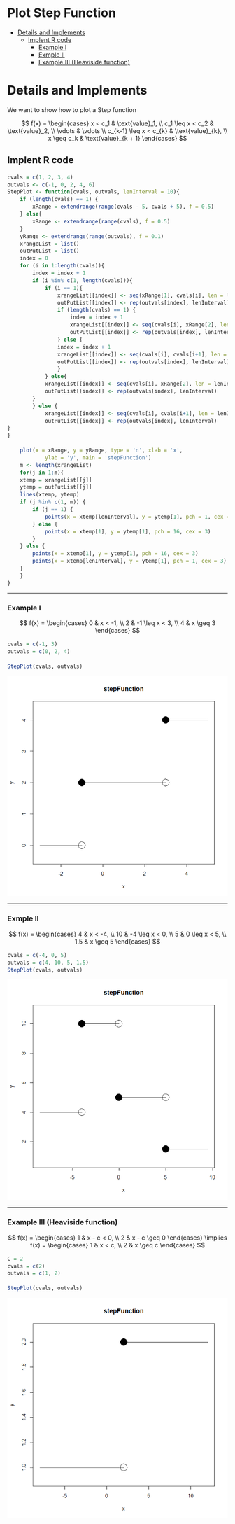 # Plot Step Function


- [Details and Implements](#details-and-implements)
  - [Implent R code](#implent-r-code)
    - [Example I](#example-i)
    - [Exmple II](#exmple-ii)
    - [Example III (Heaviside
      function)](#example-iii-heaviside-function)



# Details and Implements

We want to show how to plot a Step function

$$
f(x) = \begin{cases}
x < c_1 & \text{value}_1, \\
c_1 \leq x < c_2 & \text{value}_2, \\
\vdots & \vdots \\
c_{k-1} \leq x < c_{k} & \text{value}_{k}, \\
x \geq c_k & \text{value}_{k + 1}
\end{cases}
$$

## Implent R code

``` r
cvals = c(1, 2, 3, 4)
outvals <- c(-1, 0, 2, 4, 6)
StepPlot <- function(cvals, outvals, lenInterval = 10){
    if (length(cvals) == 1) {   
        xRange = extendrange(range(cvals - 5, cvals + 5), f = 0.5)
    } else{
        xRange <- extendrange(range(cvals), f = 0.5)
    }
    yRange <- extendrange(range(outvals), f = 0.1)
    xrangeList = list()
    outPutList = list()
    index = 0
    for (i in 1:length(cvals)){
        index = index + 1
        if (i %in% c(1, length(cvals))){
            if (i == 1){
                xrangeList[[index]] <- seq(xRange[1], cvals[i], len = lenInterval)
                outPutList[[index]] <- rep(outvals[index], lenInterval)
                if (length(cvals) == 1) {
                    index = index + 1
                    xrangeList[[index]] <- seq(cvals[i], xRange[2], len = lenInterval)
                    outPutList[[index]] <- rep(outvals[index], lenInterval)
                } else {
                index = index + 1
                xrangeList[[index]] <- seq(cvals[i], cvals[i+1], len = lenInterval)
                outPutList[[index]] <- rep(outvals[index], lenInterval)
                }
            } else{
            xrangeList[[index]] <- seq(cvals[i], xRange[2], len = lenInterval)
            outPutList[[index]] <- rep(outvals[index], lenInterval)
        } 
        } else {
            xrangeList[[index]] <- seq(cvals[i], cvals[i+1], len = lenInterval)
            outPutList[[index]] <- rep(outvals[index], lenInterval)
}       
}

    plot(x = xRange, y = yRange, type = 'n', xlab = 'x', 
            ylab = 'y', main = 'stepFunction')
    m <- length(xrangeList)
    for(j in 1:m){
    xtemp = xrangeList[[j]]
    ytemp = outPutList[[j]] 
    lines(xtemp, ytemp)
    if (j %in% c(1, m)) {
        if (j == 1) {
            points(x = xtemp[lenInterval], y = ytemp[1], pch = 1, cex = 3)
        } else {
            points(x = xtemp[1], y = ytemp[1], pch = 16, cex = 3)
        }
    } else {
        points(x = xtemp[1], y = ytemp[1], pch = 16, cex = 3)
        points(x = xtemp[lenInterval], y = ytemp[1], pch = 1, cex = 3)
    }
    }
}
```



------------------------------------------------------------------------

### Example I

$$
f(x) = \begin{cases}
0 & x < -1, \\
2 & -1 \leq x < 3, \\
4 & x \geq 3
\end{cases}
$$

``` r
cvals = c(-1, 3)
outvals = c(0, 2, 4)

StepPlot(cvals, outvals)
```

![](Graph_StepFunctins_files/figure-commonmark/unnamed-chunk-2-1.png)

------------------------------------------------------------------------



### Exmple II

$$
f(x) = \begin{cases}
4 & x < -4, \\
10 & -4 \leq x < 0, \\
5 & 0 \leq x < 5, \\
1.5 & x \geq 5
\end{cases}
$$

``` r
cvals = c(-4, 0, 5)
outvals = c(4, 10, 5, 1.5)
StepPlot(cvals, outvals)
```

![](Graph_StepFunctins_files/figure-commonmark/unnamed-chunk-3-1.png)

------------------------------------------------------------------------



### Example III (Heaviside function)

$$
f(x) = \begin{cases} 
1 & x - c < 0, \\
2 & x - c \geq 0 
\end{cases} \implies 
f(x) = \begin{cases} 
1 & x < c, \\
2 & x \geq c 
\end{cases} 
$$

``` r
C = 2
cvals = c(2)
outvals = c(1, 2)

StepPlot(cvals, outvals)
```

![](Graph_StepFunctins_files/figure-commonmark/unnamed-chunk-4-1.png)

